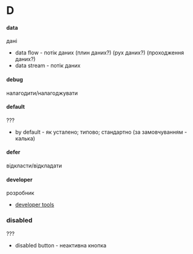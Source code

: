 # D

#### data
дані
  - data flow - потік даних (плин даних?) (рух даних?) (проходження даних?)
  - data stream - потік даних

#### debug
налагодити/налагоджувати

#### default
???
  - by default - як усталено; типово; стандартно (за замовчуванням - калька)

#### defer
відкласти/відкладати

#### developer
розробник
  - [developer tools](T.md#tool)

### disabled
???
  - disabled button - неактивна кнопка

